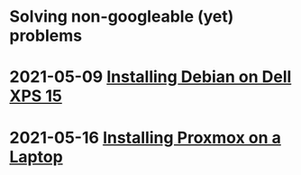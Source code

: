 # Solving non-googleable (yet) problems

# **2021-05-09** [Installing Debian on Dell XPS 15](./Debian_on_Dell_XPS_15.md)

# **2021-05-16** [Installing Proxmox on a Laptop](./Proxmox_on_Laptop.md)

